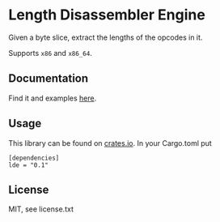 Length Disassembler Engine
==========================

Given a byte slice, extract the lengths of the opcodes in it.

Supports `x86` and `x86_64`.

Documentation
-------------

Find it and examples [here](https://casualx.github.io/lde-rs/0.1.1/lde/).

Usage
-----

This library can be found on [crates.io](https://crates.io/crates/lde). In your Cargo.toml put

```
[dependencies]
lde = "0.1"
```

License
-------

MIT, see license.txt
